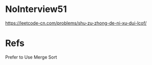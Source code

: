 # NoInterview51

https://leetcode-cn.com/problems/shu-zu-zhong-de-ni-xu-dui-lcof/

# Refs

Prefer to Use Merge Sort
